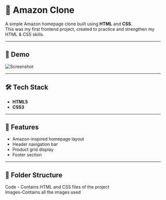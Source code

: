 # 🛒 Amazon Clone

A simple Amazon homepage clone built using **HTML** and **CSS**.  
This was my first frontend project, created to practice and strengthen my HTML & CSS skills.

---

## 📸 Demo
![Screenshot](AmazonFinal/Images/ScreenshotFullView.png) 

---

## 🛠️ Tech Stack
- **HTML5**
- **CSS3**

---

## 🚀 Features
- Amazon-inspired homepage layout
- Header navigation bar
- Product grid display
- Footer section

---

## 📂 Folder Structure
Code - Contains HTML and CSS files of the project  
Images-Contains all the images used
